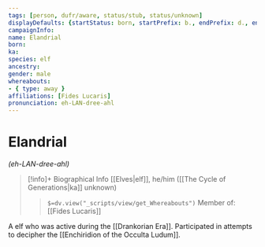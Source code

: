 ```yaml
---
tags: [person, dufr/aware, status/stub, status/unknown]
displayDefaults: {startStatus: born, startPrefix: b., endPrefix: d., endStatus: died}
campaignInfo:
name: Elandrial
born:
ka:
species: elf
ancestry:
gender: male
whereabouts:
- { type: away }
affiliations: [Fides Lucaris]
pronunciation: eh-LAN-dree-ahl
---
```

# Elandrial
*(eh-LAN-dree-ahl)*
>[!info]+ Biographical Info
> [[Elves|elf]], he/him ([[The Cycle of Generations|ka]] unknown)
>> `$=dv.view("_scripts/view/get_Whereabouts")`
>> Member of: [[Fides Lucaris]]

A elf who was active during the [[Drankorian Era]]. Participated in attempts to decipher the [[Enchiridion of the Occulta Ludum]].